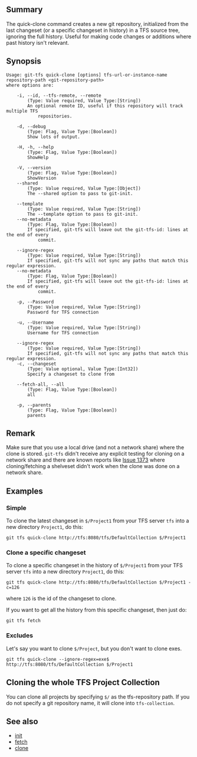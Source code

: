## Summary

The quick-clone command creates a new git repository, initialized from the last changeset (or a specific changeset in history) in a TFS source tree, ignoring the full history. 
Useful for making code changes or additions where past history isn't relevant.

## Synopsis

	Usage: git-tfs quick-clone [options] tfs-url-or-instance-name repository-path <git-repository-path>
	where options are:

		-i, --id, --tfs-remote, --remote
			(Type: Value required, Value Type:[String])
			An optional remote ID, useful if this repository will track multiple TFS
				repositories.

		-d, --debug
			(Type: Flag, Value Type:[Boolean])
			Show lots of output.

		-H, -h, --help
			(Type: Flag, Value Type:[Boolean])
			ShowHelp

		-V, --version
			(Type: Flag, Value Type:[Boolean])
			ShowVersion
		--shared
			(Type: Value required, Value Type:[Object])
			The --shared option to pass to git-init.

		--template
			(Type: Value required, Value Type:[String])
			The --template option to pass to git-init.
		--no-metadata
			(Type: Flag, Value Type:[Boolean])
			If specified, git-tfs will leave out the git-tfs-id: lines at the end of every
				commit.

		--ignore-regex
			(Type: Value required, Value Type:[String])
			If specified, git-tfs will not sync any paths that match this regular expression.
		--no-metadata
			(Type: Flag, Value Type:[Boolean])
			If specified, git-tfs will leave out the git-tfs-id: lines at the end of every
				commit.

		-p, --Password
			(Type: Value required, Value Type:[String])
			Password for TFS connection

		-u, --Username
			(Type: Value required, Value Type:[String])
			Username for TFS connection

		--ignore-regex
			(Type: Value required, Value Type:[String])
			If specified, git-tfs will not sync any paths that match this regular expression.
		-c, --changeset
			(Type: Value optional, Value Type:[Int32])
			Specify a changeset to clone from

		--fetch-all, --all
			(Type: Flag, Value Type:[Boolean])
			all

		-p, --parents
			(Type: Flag, Value Type:[Boolean])
			parents

## Remark

Make sure that you use a local drive (and not a network share) where the clone is stored.
`git-tfs` didn't receive any explicit testing for cloning on a network share and there are known reports
like [Issue 1373](https://github.com/git-tfs/git-tfs/issues/1373) where cloning/fetching a shelveset
didn't work when the clone was done on a network share.

## Examples

### Simple

To clone the latest changeset in `$/Project1` from your TFS server `tfs`
into a new directory `Project1`, do this:

    git tfs quick-clone http://tfs:8080/tfs/DefaultCollection $/Project1

### Clone a specific changeset

To clone a specific changeset in the history of `$/Project1` from your TFS server `tfs`
into a new directory `Project1`, do this:

    git tfs quick-clone http://tfs:8080/tfs/DefaultCollection $/Project1 -c=126

where `126` is the id of the changeset to clone.

If you want to get all the history from this specific changeset, then just do:

    git tfs fetch

### Excludes

Let's say you want to clone `$/Project`, but you don't want to
clone exes.

    git tfs quick-clone --ignore-regex=exe$ http://tfs:8080/tfs/DefaultCollection $/Project1

## Cloning the whole TFS Project Collection

You can clone all projects by specifying ``$/`` as the tfs-repository path. If you do not specify a git repository name, it will clone into ``tfs-collection``.

## See also

* [init](init.md)
* [fetch](fetch.md)
* [clone](clone.md)
